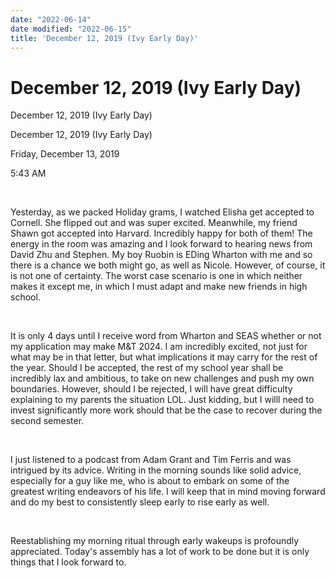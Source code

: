 ```yaml
---
date: "2022-06-14"
date modified: "2022-06-15"
title: 'December 12, 2019 (Ivy Early Day)'
---
```


# December 12, 2019 (Ivy Early Day)
December 12, 2019 (Ivy Early Day)

December 12, 2019 (Ivy Early Day)

Friday, December 13, 2019

5:43 AM

 

Yesterday, as we packed Holiday grams, I watched Elisha get accepted to Cornell. She flipped out and was super excited. Meanwhile, my friend Shawn got accepted into Harvard. Incredibly happy for both of them! The energy in the room was amazing and I look forward to hearing news from David Zhu and Stephen. My boy Ruobin is EDing Wharton with me and so there is a chance we both might go, as well as Nicole. However, of course, it is not one of certainty. The worst case scenario is one in which neither makes it except me, in which I must adapt and make new friends in high school.

 

It is only 4 days until I receive word from Wharton and SEAS whether or not my application may make M&T 2024. I am incredibly excited, not just for what may be in that letter, but what implications it may carry for the rest of the year. Should I be accepted, the rest of my school year shall be incredibly lax and ambitious, to take on new challenges and push my own boundaries. However, should I be rejected, I will have great difficulty explaining to my parents the situation LOL. Just kidding, but I willl need to invest significantly more work should that be the case to recover during the second semester.

 

I just listened to a podcast from Adam Grant and Tim Ferris and was intrigued by its advice. Writing in the morning sounds like solid advice, especially for a guy like me, who is about to embark on some of the greatest writing endeavors of his life. I will keep that in mind moving forward and do my best to consistently sleep early to rise early as well.

 

Reestablishing my morning ritual through early wakeups is profoundly appreciated. Today's assembly has a lot of work to be done but it is only things that I look forward to.
